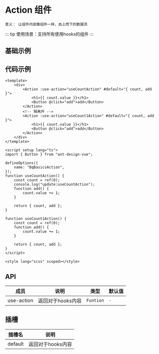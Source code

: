 <!--
 * @Author: wyk
 * @Date: 2024-09-20 09:19:39
 * @LastEditTime: 2024-09-23 10:55:37
 * @Description:
-->

# Action 组件

`意义： 让组件内部像组件一样，自上而下的数据流`

::: tip
使用场景：支持所有使用hooks的组件
:::

## 基础示例

<BqBasicsAction />

## 代码示例

```vue
<template>
    <div>
        <Action :use-action="useCountAction" #default="{ count, add }">
            <h1>{{ count.value }}</h1>
            <Button @click="add">add</Button>
        </Action>
        <!-- 隔离开 -->
        <Action :use-action="useCount1Action" #default="{ count, add }">
            <h1>{{ count.value }}</h1>
            <Button @click="add">add</Button>
        </Action>
    </div>
</template>

<script setup lang="ts">
import { Button } from "ant-design-vue";

defineOptions({
    name: "BqBasicsAction",
});
function useCountAction() {
    const count = ref(0);
    console.log("update:useCountAction");
    function add() {
        count.value += 1;
    }

    return { count, add };
}

function useCount1Action() {
    const count = ref(0);
    function add() {
        count.value += 1;
    }

    return { count, add };
}
</script>

<style lang="scss" scoped></style>
```

## API

| 成员       | 说明              | 类型      | 默认值 |
| ---------- | ----------------- | --------- | ------ |
| use-action | 返回对于hooks内容 | `Funtion` | `-`    |

## 插槽

| 插槽名  | 说明              |
| ------- | ----------------- |
| default | 返回对于hooks内容 |
